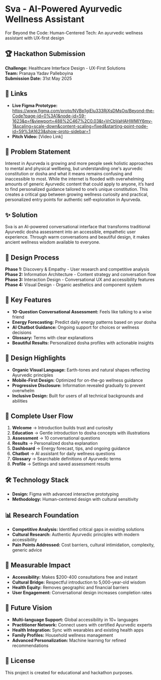 # Sva - AI-Powered Ayurvedic Wellness Assistant

For Beyond the Code: Human-Centered Tech: An ayurvedic wellness assistant with UX-first design

## 🏆 Hackathon Submission
**Challenge:** Healthcare Interface Design - UX-First Solutions  
**Team:** Pranaya Yadav Palleboyina  
**Submission Date:** 31st May 2025

## 🔗 Links
- **Live Figma Prototype:** https://www.figma.com/proto/NVBp1giElu333RjXsDMsOq/Beyond-the-Code?page-id=0%3A1&node-id=59-1623&p=f&viewport=488%2C467%2C0.03&t=VrCbVaHAHWMIY6my-1&scaling=scale-down&content-scaling=fixed&starting-point-node-id=59%3A1623&show-proto-sidebar=1
- **Pitch Video:** [Video Link]

## 🎯 Problem Statement
Interest in Ayurveda is growing and more people seek holistic approaches to mental and physical wellbeing, but understanding one's ayurvedic constitution or dosha and what it means remains confusing and inaccessible to most. While the internet is flooded with overwhelming amounts of generic Ayurvedic content that could apply to anyone, it’s hard to find personalized guidance tailored to one’s unique constitution.  This creates a critical gap between growing wellness curiosity and practical, personalized entry points for authentic self-exploration in Ayurveda.

## ✨ Solution
Sva is an AI-powered conversational interface that transforms traditional Ayurvedic dosha assessment into an accessible, empathetic user experience. Through warm conversations and beautiful design, it makes ancient wellness wisdom available to everyone.

## 👥 Design Process
**Phase 1:** Discovery & Empathy - User research and competitive analysis  
**Phase 2:** Information Architecture - Content strategy and conversation flow  
**Phase 3:** Interaction Design - Conversational UX and accessibility features  
**Phase 4:** Visual Design - Organic aesthetics and component system

## 🚀 Key Features
- **10-Question Conversational Assessment:** Feels like talking to a wise friend
- **Energy Forecasting:** Predict daily energy patterns based on your dosha
- **AI Chatbot Guidance:** Ongoing support for choices or wellness decisions
- **Glossary:** Terms with clear explanations
- **Beautiful Results:** Personalized dosha profiles with actionable insights

## 🎨 Design Highlights
- **Organic Visual Language:** Earth-tones and natural shapes reflecting Ayurvedic principles
- **Mobile-First Design:** Optimized for on-the-go wellness guidance
- **Progressive Disclosure:** Information revealed gradually to prevent overwhelm
- **Inclusive Design:** Built for users of all technical backgrounds and abilities

## 📱 Complete User Flow
1. **Welcome** → Introduction builds trust and curiosity
2. **Education** → Gentle introduction to dosha concepts with illustrations
3. **Assessment** → 10 conversational questions
4. **Results** → Personalized dosha explanation
5. **Dashboard** → Energy forecast, tips, and ongoing guidance
6. **Chatbot** → AI assistant for daily wellness questions
7. **Glossary** → Searchable definitions of Ayurvedic terms
8. **Profile** → Settings and saved assessment results

## 🛠️ Technology Stack
- **Design:** Figma with advanced interactive prototyping
- **Methodology:** Human-centered design with cultural sensitivity

## 📊 Research Foundation
- **Competitive Analysis:** Identified critical gaps in existing solutions
- **Cultural Research:** Authentic Ayurvedic principles with modern accessibility
- **Pain Points Addressed:** Cost barriers, cultural intimidation, complexity, generic advice

## 🎯 Measurable Impact
- **Accessibility:** Makes $200-400 consultations free and instant
- **Cultural Bridge:** Respectful introduction to 5,000-year-old wisdom
- **Health Equity:** Removes geographic and financial barriers
- **User Engagement:** Conversational design increases completion rates

## 🔮 Future Vision
- **Multi-language Support:** Global accessibility in 10+ languages
- **Practitioner Network:** Connect users with certified Ayurvedic experts
- **Health Integration:** Sync with wearables and existing health apps
- **Family Profiles:** Household wellness management
- **Advanced Personalization:** Machine learning for refined recommendations

## 📄 License
This project is created for educational and hackathon purposes.
